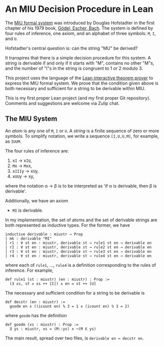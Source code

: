 # An MIU Decision Procedure in Lean

The [MIU formal system](https://en.wikipedia.org/wiki/MU_puzzle) was introduced by Douglas Hofstadter in the first chapter of his 1979 book, [Gödel, Escher, Bach](https://en.wikipedia.org/wiki/G%C3%B6del,_Escher,_Bach).
The system is defined by four rules of inference, one axiom, and an alphabet of three symbols: `M`, `I`, and `U`.

Hofstadter's central question is: can the string "MU" be derived?

It transpires that there is a simple decision procedure for this system. A string is derivable if and only if it starts with "M", contains no other "M"s, and the number of "I"s in
the string is congruent to 1 or 2 modulo 3.

This project uses the language of the [Lean interactive theorem prover](https://leanprover.github.io/) to express the MIU formal system. We prove that the condition given above 
is both necessary and sufficient for a string to be derivable within MIU.

This is my first proper Lean project (and my first proper Git repository). Comments and suggestions are welcome via Zulip chat.

## The MIU System

An _atom_ is any one of `M`, `I` or `U`. A _string_ is a finite sequence of zero or more symbols. To simplify notation, we write a sequence `[I,U,U,M]`, for example, as `IUUM`.

The four rules of inference are:

1. x`I` → x`IU`,
2. `M`x → `M`xx,
3. x`III`y → x`U`y,
4. x`UU`y → xy,

where the notation α → β is to be interpreted as 'if α is derivable, then β is derivable'.

Additionally, we have an axiom

* `MI` is derivable.

In my implementation, the set of atoms and the set of derivable strings are both represented as inductive types. For the former, we have

```lean
inductive derivable : miustr → Prop
| mk : derivable "MI"
| r1 : ∀ st en : miustr, derivable st → rule1 st en → derivable en
| r2 : ∀ st en : miustr, derivable st → rule2 st en → derivable en
| r3 : ∀ st en : miustr, derivable st → rule3 st en → derivable en
| r4 : ∀ st en : miustr, derivable st → rule4 st en → derivable en
```

where each of `rule1`, ..., `rule4` is a definition corresponding to the rules of inference. For example,
```lean
def rule1 (st : miustr) (en : miustr) : Prop :=
  (∃ xs, st = xs ++ [I]) ∧ en = st ++ [U]
```

The necessary and sufficient condition for a string to be derivable is
```lean
def decstr (en : miustr) :=
  goodm en ∧ ((icount en) % 3 = 1 ∨ (icount en) % 3 = 2)
```
where `goodm` has the definition
```lean
def goodm (xs : miustr) : Prop :=
  ∃ ys : miustr, xs = (M::ys) ∧ ¬(M ∈ ys)
```

The main result, spread over two files, is `derivable en ↔ decstr en`.


